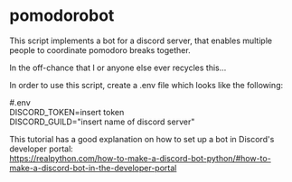 # pomodorobot
This script implements a bot for a discord server, that enables multiple people to coordinate pomodoro breaks together.

In the off-chance that I or anyone else ever recycles this...

In order to use this script, create a .env file which looks like the following:

#.env  
DISCORD_TOKEN=insert token  
DISCORD_GUILD="insert name of discord server"  

This tutorial has a good explanation on how to set up a bot in Discord's developer portal:  
https://realpython.com/how-to-make-a-discord-bot-python/#how-to-make-a-discord-bot-in-the-developer-portal
